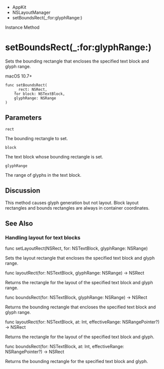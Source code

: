 

- AppKit
- NSLayoutManager
-  setBoundsRect(\_:for:glyphRange:) 

Instance Method

# setBoundsRect(\_:for:glyphRange:)

Sets the bounding rectangle that encloses the specified text block and glyph range.

macOS 10.7+

``` source
func setBoundsRect(
    _ rect: NSRect,
    for block: NSTextBlock,
    glyphRange: NSRange
)
```

## Parameters 

`rect`  

The bounding rectangle to set.

`block`  

The text block whose bounding rectangle is set.

`glyphRange`  

The range of glyphs in the text block.

## Discussion

This method causes glyph generation but not layout. Block layout rectangles and bounds rectangles are always in container coordinates.

## See Also

### Handling layout for text blocks

func setLayoutRect(NSRect, for: NSTextBlock, glyphRange: NSRange)

Sets the layout rectangle that encloses the specified text block and glyph range.

func layoutRect(for: NSTextBlock, glyphRange: NSRange) -> NSRect

Returns the rectangle for the layout of the specified text block and glyph range.

func boundsRect(for: NSTextBlock, glyphRange: NSRange) -> NSRect

Returns the bounding rectangle that encloses the specified text block and glyph range.

func layoutRect(for: NSTextBlock, at: Int, effectiveRange: NSRangePointer?) -> NSRect

Returns the rectangle for the layout of the specified text block and glyph.

func boundsRect(for: NSTextBlock, at: Int, effectiveRange: NSRangePointer?) -> NSRect

Returns the bounding rectangle for the specified text block and glyph.

